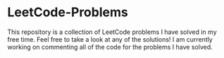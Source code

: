# LeetCode-Problems

This repository is a collection of LeetCode problems I have solved in my free time.
Feel free to take a look at any of the solutions! I am currently working on commenting all of the code for the problems I have solved.

